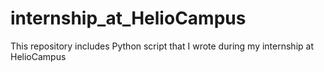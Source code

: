 # internship_at_HelioCampus
This repository includes Python script that I wrote during my internship at HelioCampus

